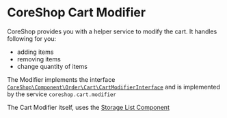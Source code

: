 # CoreShop Cart Modifier

CoreShop provides you with a helper service to modify the cart. It handles following for you:

 - adding items
 - removing items
 - change quantity of items

The Modifier implements the interface [```CoreShop\Component\Order\Cart\CartModifierInterface```](https://github.com/coreshop/CoreShop/blob/master/src/CoreShop/Component/Order/Cart/CartModifierInterface.php) and is implemented by the service
```coreshop.cart.modifier```

The Cart Modifier itself, uses the [Storage List Component](../../03_Bundles/StorageList_Bundle.md)